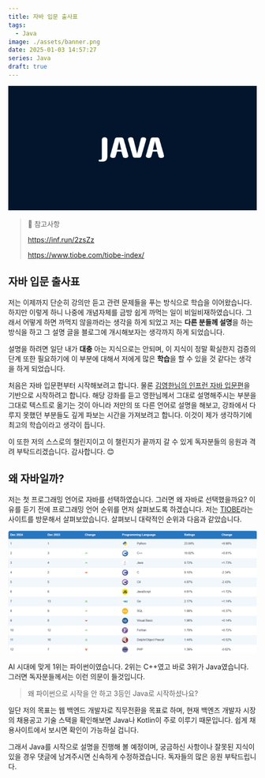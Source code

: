 ```yaml
---
title: 자바 입문 출사표
tags:
  - Java
image: ./assets/banner.png
date: 2025-01-03 14:57:27
series: Java
draft: true
---
```


![banner](./assets/banner.png)

> 📖 참고사항
>
> https://inf.run/2zsZz
> 
> https://www.tiobe.com/tiobe-index/

## 자바 입문 출사표

저는 이제까지 단순히 강의만 듣고 관련 문제들을 푸는 방식으로 학습을 이어왔습니다. 하지만 이렇게 하니 나중에 개념자체를 금방 쉽게 까먹는 일이 비일비재하였습니다. 그래서 어떻게 하면 까먹지 않을까라는 생각을 하게 되었고 저는 **다른 분들께 설명**을 하는 방식을 하고 그 설명 글을 블로그에 개시해보자는 생각까지 하게 되었습니다.

설명을 하려면 일단 내가 **대충** 아는 지식으로는 안되며, 이 지식이 정말 확실한지 검증의 단계 또한 필요하기에 이 부분에 대해서 저에게 많은 **학습**을 할 수 있을 것 같다는 생각을 하게 되었습니다.

처음은 자바 입문편부터 시작해보려고 합니다. 물론 [김영한님의 인프런 자바 입문편](https://inf.run/2zsZz)을 기반으로 시작하려고 합니다. 해당 강좌를 듣고 영한님께서 그대로 설명해주시는 부분을 그대로 텍스트로 옮기는 것이 아니라 저만의 또 다른 언어로 설명을 해보고, 강좌에서 다루지 못했던 부분들도 깊게 파보는 시간을 가져보려고 합니다. 이것이 제가 생각하기에 최고의 학습이라고 생각이 듭니다.

이 또한 저의 스스로의 챌린지이고 이 챌린지가 끝까지 갈 수 있게 독자분들의 응원과 격려 부탁드리겠습니다. 감사합니다. 😊

## 왜 자바일까?

저는 첫 프로그래밍 언어로 자바를 선택하였습니다. 그러면 왜 자바로 선택했을까요? 이유를 듣기 전에 프로그래밍 언어 순위를 먼저 살펴보도록 하겠습니다. 저는 [TIOBE](https://www.tiobe.com/tiobe-index/)라는 사이트를 방문해서 살펴보았습니다. 살펴보니 대락적인 순위과 다음과 같았습니다.

![TIOBE 프로그래밍 언어 순위](./assets/reference01.png)

AI 시대에 맞게 1위는 파이썬이였습니다. 2위는 C++였고 바로 3위가 Java였습니다. 그러면 독자분들께서는 이런 의문이 들것입니다.

> 왜 파이썬으로 시작을 안 하고 3등인 Java로 시작하셨나요?

일단 저의 목표는 웹 백엔드 개발자로 직무전환을 목표로 하며, 현재 백엔즈 개발자 시장의 채용공고 기술 스택을 확인해보면 Java나 Kotlin이 주로 이루기 때문입니다. 쉽게 채용사이트에서 보시면 확인이 가능하실 겁니다.

그래서 Java를 시작으로 설명을 진행해 볼 예정이며, 궁금하신 사항이나 잘못된 지식이 있을 경우 댓글에 남겨주시면 신속하게 수정하겠습니다. 독자들의 많은 응원 부탁드립니다.